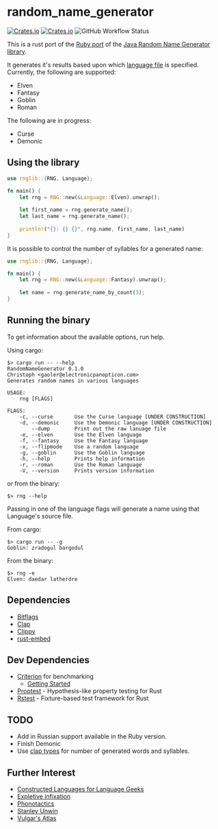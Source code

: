 # random_name_generator

[![Crates.io](https://img.shields.io/crates/v/random_name_generator?style=flat-square)](https://crates.io/crates/random_name_generator)
[![Crates.io](https://img.shields.io/crates/d/random_name_generator?style=flat-square)](https://crates.io/crates/random_name_generator)
![GitHub Workflow Status](https://img.shields.io/github/workflow/status/folkengine/random_name_generator_rs/Rust)

This is a rust port of the [Ruby port](https://github.com/folkengine/random_name_generator)
of the [Java Random Name Generator library](https://github.com/folkengine/java-random-name-generator).

It generates it's results based upon which [language file](src/languages) is specified.
Currently, the following are supported:

* Elven
* Fantasy
* Goblin
* Roman

The following are in progress:

* Curse
* Demonic

## Using the library

```rust
use rnglib::{RNG, Language};

fn main() {
    let rng = RNG::new(&Language::Elven).unwrap();
    
    let first_name = rng.generate_name();
    let last_name = rng.generate_name();
    
    println!("{}: {} {}", rng.name, first_name, last_name)
}
```

It is possible to control the number of syllables for a generated name:

```rust
use rnglib::{RNG, Language};

fn main() {
    let rng = RNG::new(&Language::Fantasy).unwrap();
    
    let name = rng.generate_name_by_count(3);
}
```

## Running the binary

To get information about the available options, run help.

Using cargo:

```
$> cargo run -- --help
RandomNameGenerator 0.1.0
Christoph <gaoler@electronicpanopticon.com>
Generates random names in various languages

USAGE:
    rng [FLAGS]

FLAGS:
    -c, --curse       Use the Curse language [UNDER CONSTRUCTION]
    -d, --demonic     Use the Demonic language [UNDER CONSTRUCTION]
        --dump        Print out the raw lanuage file
    -e, --elven       Use the Elven language
    -f, --fantasy     Use the Fantasy language
    -x, --flipmode    Use a random language
    -g, --goblin      Use the Goblin language
    -h, --help        Prints help information
    -r, --roman       Use the Roman language
    -V, --version     Prints version information

```

or from the binary:

```
$> rng --help
```

Passing in one of the language flags will generate a name using that Language's source file.

From cargo:

```
$> cargo run -- -g
Goblin: zradogul bargodul
```

From the binary:

```
$> rng -e
Elven: daedar latherdre
```

## Dependencies

* [Bitflags](https://github.com/bitflags/bitflags)
* [Clap](https://github.com/clap-rs/clap)
* [Clippy](https://rust-lang.github.io/rust-clippy/)
* [rust-embed](https://github.com/pyros2097/rust-embed)

## Dev Dependencies

* [Criterion](https://github.com/bheisler/criterion.rs) for benchmarking
  * [Getting Started](https://bheisler.github.io/criterion.rs/book/getting_started.html)
* [Proptest](https://github.com/AltSysrq/proptest) - Hypothesis-like property testing for Rust
* [Rstest](https://github.com/la10736/rstest) - Fixture-based test framework for Rust

## TODO

* Add in Russian support available in the Ruby version.
* Finish Demonic
* Use [clap types](https://github.com/clap-rs/clap/blob/master/examples/12_typed_values.rs) for number of generated words and syllables.

## Further Interest

* [Constructed Languages for Language Geeks](https://www.reddit.com/r/conlangs/)
* [Expletive infixation](https://en.wikipedia.org/wiki/Expletive_infixation)
* [Phonotactics](https://en.wikipedia.org/wiki/Phonotactics)
* [Stanley Unwin](https://en.wikipedia.org/wiki/Stanley_Unwin_(comedian))
* [Vulgar's Atlas](https://www.vulgarlang.com/atlas/)
